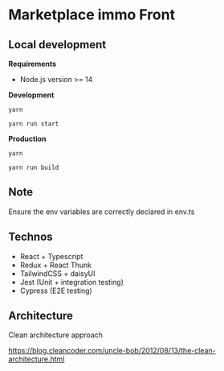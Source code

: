 # Marketplace immo Front

## Local development

**Requirements**

- Node.js version >= 14

**Development**

````
yarn
````

````
yarn run start
````

**Production**

````
yarn
````

````
yarn run build
````

## Note

Ensure the env variables are correctly declared in env.ts

## Technos

* React + Typescript
* Redux + React Thunk
* TailwindCSS + daisyUI
* Jest (Unit + integration testing)
* Cypress (E2E testing)

## Architecture

Clean architecture approach 

https://blog.cleancoder.com/uncle-bob/2012/08/13/the-clean-architecture.html
